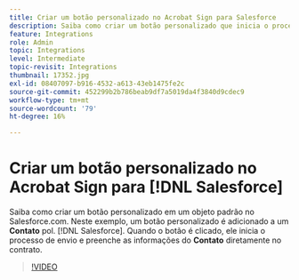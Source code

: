 ```yaml
---
title: Criar um botão personalizado no Acrobat Sign para Salesforce
description: Saiba como criar um botão personalizado que inicia o processo de envio e preenche automaticamente um contrato
feature: Integrations
role: Admin
topic: Integrations
level: Intermediate
topic-revisit: Integrations
thumbnail: 17352.jpg
exl-id: 08407097-b916-4532-a613-43eb1475fe2c
source-git-commit: 452299b2b786beab9df7a5019da4f3840d9cdec9
workflow-type: tm+mt
source-wordcount: '79'
ht-degree: 16%

---
```


# Criar um botão personalizado no Acrobat Sign para [!DNL Salesforce]

Saiba como criar um botão personalizado em um objeto padrão no Salesforce.com. Neste exemplo, um botão personalizado é adicionado a um **Contato** pol. [!DNL Salesforce]. Quando o botão é clicado, ele inicia o processo de envio e preenche as informações do **Contato** diretamente no contrato.

>[!VIDEO](https://video.tv.adobe.com/v/17352?quality=12&learn=on&hidetitle=true)
